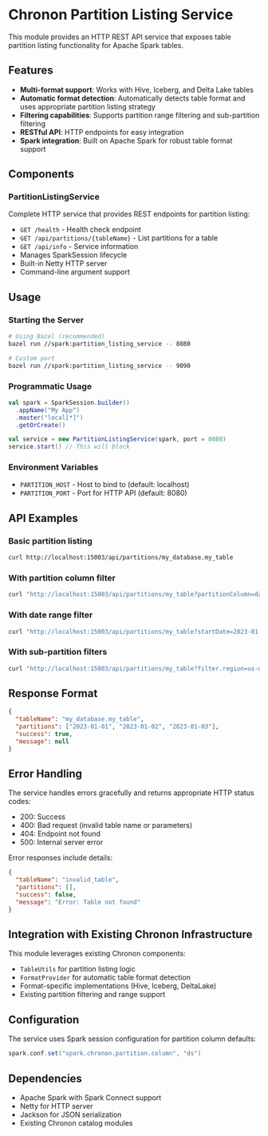 # Chronon Partition Listing Service

This module provides an HTTP REST API service that exposes table partition listing functionality for Apache Spark tables.

## Features

- **Multi-format support**: Works with Hive, Iceberg, and Delta Lake tables
- **Automatic format detection**: Automatically detects table format and uses appropriate partition listing strategy  
- **Filtering capabilities**: Supports partition range filtering and sub-partition filtering
- **RESTful API**: HTTP endpoints for easy integration
- **Spark integration**: Built on Apache Spark for robust table format support

## Components

### PartitionListingService
Complete HTTP service that provides REST endpoints for partition listing:
- `GET /health` - Health check endpoint
- `GET /api/partitions/{tableName}` - List partitions for a table
- `GET /api/info` - Service information
- Manages SparkSession lifecycle
- Built-in Netty HTTP server
- Command-line argument support

## Usage

### Starting the Server

```bash
# Using Bazel (recommended)
bazel run //spark:partition_listing_service -- 8080

# Custom port
bazel run //spark:partition_listing_service -- 9090
```

### Programmatic Usage
```scala
val spark = SparkSession.builder()
  .appName("My App")
  .master("local[*]")
  .getOrCreate()

val service = new PartitionListingService(spark, port = 8080)
service.start() // This will block
```

### Environment Variables
- `PARTITION_HOST` - Host to bind to (default: localhost)  
- `PARTITION_PORT` - Port for HTTP API (default: 8080)

## API Examples

### Basic partition listing
```bash
curl http://localhost:15003/api/partitions/my_database.my_table
```

### With partition column filter
```bash
curl "http://localhost:15003/api/partitions/my_table?partitionColumn=date"
```

### With date range filter
```bash
curl "http://localhost:15003/api/partitions/my_table?startDate=2023-01-01&endDate=2023-01-31"
```

### With sub-partition filters
```bash
curl "http://localhost:15003/api/partitions/my_table?filter.region=us-west&filter.type=events"
```

## Response Format

```json
{
  "tableName": "my_database.my_table",
  "partitions": ["2023-01-01", "2023-01-02", "2023-01-03"],
  "success": true,
  "message": null
}
```

## Error Handling

The service handles errors gracefully and returns appropriate HTTP status codes:
- 200: Success
- 400: Bad request (invalid table name or parameters)
- 404: Endpoint not found
- 500: Internal server error

Error responses include details:
```json
{
  "tableName": "invalid_table",
  "partitions": [],
  "success": false,
  "message": "Error: Table not found"
}
```

## Integration with Existing Chronon Infrastructure

This module leverages existing Chronon components:
- `TableUtils` for partition listing logic
- `FormatProvider` for automatic table format detection
- Format-specific implementations (Hive, Iceberg, DeltaLake)
- Existing partition filtering and range support

## Configuration

The service uses Spark session configuration for partition column defaults:
```scala
spark.conf.set("spark.chronon.partition.column", "ds")
```

## Dependencies

- Apache Spark with Spark Connect support
- Netty for HTTP server
- Jackson for JSON serialization
- Existing Chronon catalog modules